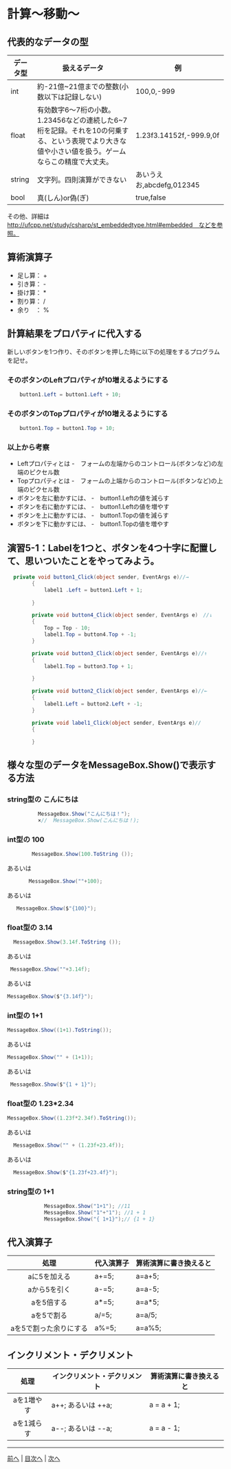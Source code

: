 # 計算～移動～

## 代表的なデータの型
|データ型|扱えるデータ|例|
|-------|-----------|--|
|int    |約-21億~21億までの整数(小数以下は記録しない)           | 100,0,-999 |
|float  |有効数字6～7桁の小数。1.23456などの連続した6~7桁を記録。それを10の何乗する、という表現でより大きな値や小さい値を扱う。ゲームならこの精度で大丈夫。           |1.23f3.14152f,-999.9,0f  |
|string |文字列。四則演算ができない           |あいうえお,abcdefg,012345  |
|bool   |真(しん)or偽(ぎ)           |true,false  |

その他、詳細は http://ufcpp.net/study/csharp/st_embeddedtype.html#embedded　などを参照。

## 算術演算子
- 足し算： +
- 引き算： -
- 掛け算： *
- 割り算： /
- 余り　： %

## 計算結果をプロパティに代入する
新しいボタンを1つ作り、そのボタンを押した時に以下の処理をするプログラムを記せ。

### そのボタンのLeftプロパティが10増えるようにする
```cs
    button1.Left = button1.Left + 10;
```

### そのボタンのTopプロパティが10増えるようにする
```cs
    button1.Top = button1.Top + 10;
```

### 以上から考察
- Leftプロパティとは
  -　フォームの左端からのコントロール(ボタンなど)の左端のピクセル数
- Topプロパティとは
  -　フォームの上端からのコントロール(ボタンなど)の上端のピクセル数
- ボタンを左に動かすには、
  -　button1.Leftの値を減らす
- ボタンを右に動かすには、
  -　button1.Leftの値を増やす
- ボタンを上に動かすには、
  -　button1.Topの値を減らす
- ボタンを下に動かすには、
  -　button1.Topの値を増やす

## 演習5-1：Labelを1つと、ボタンを4つ十字に配置して、思いついたことをやってみよう。

```cs
  private void button1_Click(object sender, EventArgs e)//→
        {
            label1 .Left = button1.Left + 1;
            
        }

        private void button4_Click(object sender, EventArgs e)　//↓
        {
            Top = Top - 10;
            label1.Top = button4.Top + -1;
        }

        private void button3_Click(object sender, EventArgs e)//↑
        {
            label1.Top = button3.Top + 1;

        }

        private void button2_Click(object sender, EventArgs e)//←
        {
            label1.Left = button2.Left + -1;
        }

        private void label1_Click(object sender, EventArgs e)//
        {

        }
```

## 様々な型のデータをMessageBox.Show()で表示する方法
### string型の こんにちは
```cs
          MessageBox.Show("こんにちは！");
          ×//  MessageBox.Show(こんにちは！);
```

### int型の 100
```cs
        MessageBox.Show(100.ToString ());
```

あるいは

```cs
       MessageBox.Show(""+100);
```
あるいは
```cs
   MessageBox.Show($"{100}");
```

### float型の 3.14
```cs
  MessageBox.Show(3.14f.ToString ());
```

あるいは

```cs
 MessageBox.Show(""+3.14f);
```
あるいは

```cs
MessageBox.Show($"{3.14f}");
```
### int型の 1+1
```cs
MessageBox.Show((1+1).ToString());
```

あるいは

```cs
MessageBox.Show("" + (1+1));
```
あるいは

```cs
 MessageBox.Show($"{1 + 1}");
```
### float型の 1.23*2.34
```cs
MessageBox.Show((1.23f*2.34f).ToString());
```

あるいは

```cs
  MessageBox.Show("" + (1.23f+23.4f));
```
あるいは

```cs
  MessageBox.Show($"{1.23f+23.4f}");
```
### string型の 1+1
```cs
            MessageBox.Show("1+1"); //11
            MessageBox.Show("1"+"1"); //1 + 1
            MessageBox.Show("{ 1+1}");// {1 + 1}
```

## 代入演算子
|処理                   |代入演算子|算術演算に書き換えると|
|:---------------------:|---------|-------------------|
|aに5を加える            | a+=5;        | a=a+5;                  |
|aから5を引く           | a-=5;        |a=a-5;                   |
|aを5倍する             |a*=5;         | a=a*5;                  |
|aを5で割る             | a/=5;        |a=a/5;                   |
|aを5で割った余りにする   | a%=5;        |  a=a%5;                 |

## インクリメント・デクリメント
|処理      |インクリメント・デクリメント|算術演算に書き換えると|
|:-------:|--------------------------|----------------------|
|aを1増やす| a++; あるいは ++a;                         |a = a + 1;                 |		
|aを1減らす|a--; あるいは --a;	                      |  a = a - 1;                 |

---

[前へ](04.md) | [目次へ](README.md#%E7%9B%AE%E6%AC%A1) | [次へ](06.md)
